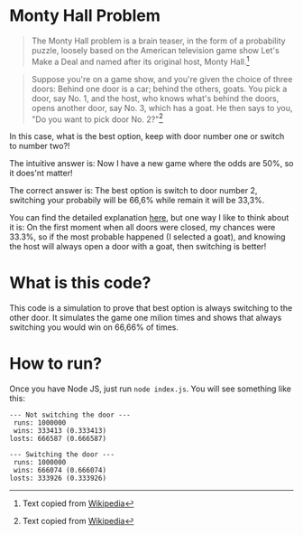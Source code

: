 # Monty Hall Problem
> The Monty Hall problem is a brain teaser, in the form of a probability puzzle, loosely based on the American television game show Let's Make a Deal and named after its original host, Monty Hall.[^1]

> Suppose you're on a game show, and you're given the choice of three doors: Behind one door is a car; behind the others, goats. You pick a door, say No. 1, and the host, who knows what's behind the doors, opens another door, say No. 3, which has a goat. He then says to you, "Do you want to pick door No. 2?"[^1]

[^1]: Text copied from [Wikipedia](https://en.wikipedia.org/wiki/Monty_Hall_problem)
 

In this case, what is the best option, keep with door number one or switch to number two?!

The intuitive answer is: Now I have a new game where the odds are 50%, so it does'nt matter!

The correct answer is: The best option is switch to door number 2, switching your probabily will be 66,6% while remain it will be 33,3%.

You can find the detailed explanation [here](https://en.wikipedia.org/wiki/Monty_Hall_problem), but one way I like to think about it is: On the first moment when all doors were closed, my chances were 33.3%, so if the most probable happened (I selected a goat), and knowing the host will always open a door with a goat, then switching is better!
# What is this code?
This code is a simulation to prove that best option is always switching to the other door.
It simulates the game one milion times and shows that always switching you would win on 66,66% of times.
# How to run?
Once you have Node JS, just run `node index.js`. You will see something like this:
```
--- Not switching the door ---
 runs: 1000000
 wins: 333413 (0.333413)
losts: 666587 (0.666587)

--- Switching the door ---
 runs: 1000000
 wins: 666074 (0.666074)
losts: 333926 (0.333926)
```
